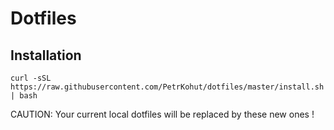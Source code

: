 # Dotfiles

## Installation
```shell
curl -sSL https://raw.githubusercontent.com/PetrKohut/dotfiles/master/install.sh | bash
```
CAUTION: Your current local dotfiles will be replaced by these new ones !

